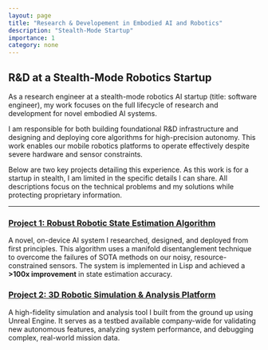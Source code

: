 ```yaml
---
layout: page
title: "Research & Developement in Embodied AI and Robotics"
description: "Stealth-Mode Startup"
importance: 1
category: none
---
```


## R&D at a Stealth-Mode Robotics Startup

As a research engineer at a stealth-mode robotics AI startup (title: software engineer), my work focuses on the full lifecycle of research and development for novel embodied AI systems.

I am responsible for both building foundational R\&D infrastructure and designing and deploying core algorithms for high-precision autonomy. This work enables our mobile robotics platforms to operate effectively despite severe hardware and sensor constraints.

Below are two key projects detailing this experience. As this work is for a startup in stealth, I am limited in the specific details I can share. All descriptions focus on the technical problems and my solutions while protecting proprietary information.

---

### [Project 1: Robust Robotic State Estimation Algorithm](https://BrennenHill.com/projects/Embodied-AI)

A novel, on-device AI system I researched, designed, and deployed from first principles. This algorithm uses a manifold disentanglement technique to overcome the failures of SOTA methods on our noisy, resource-constrained sensors. The system is implemented in Lisp and achieved a **>100x improvement** in state estimation accuracy.

### [Project 2: 3D Robotic Simulation & Analysis Platform](https://brennenhill.com/projects/Robotics-Platform)

A high-fidelity simulation and analysis tool I built from the ground up using Unreal Engine. It serves as a testbed available company-wide for validating new autonomous features, analyzing system performance, and debugging complex, real-world mission data.
